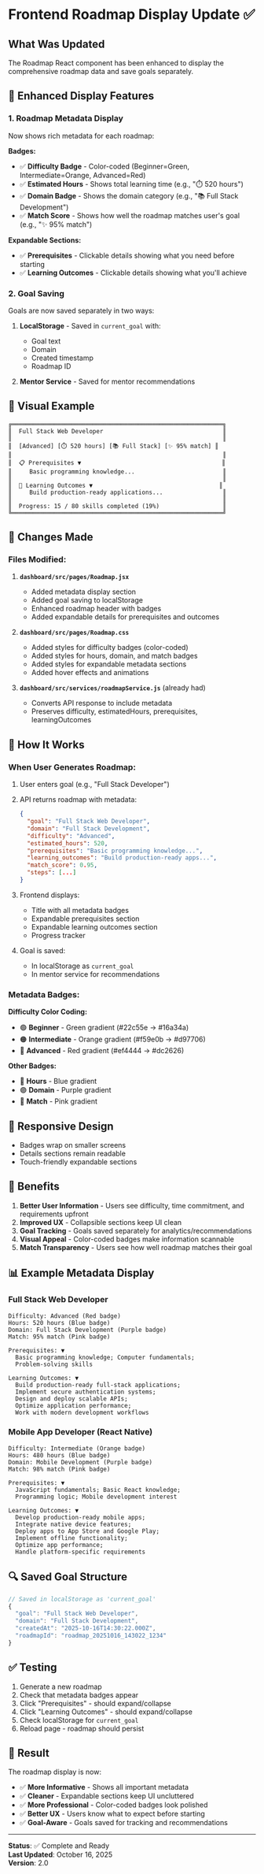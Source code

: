 # Frontend Roadmap Display Update ✅

## What Was Updated

The Roadmap React component has been enhanced to display the comprehensive roadmap data and save goals separately.

## 🎨 Enhanced Display Features

### 1. **Roadmap Metadata Display**

Now shows rich metadata for each roadmap:

**Badges:**
- ✅ **Difficulty Badge** - Color-coded (Beginner=Green, Intermediate=Orange, Advanced=Red)
- ✅ **Estimated Hours** - Shows total learning time (e.g., "⏱️ 520 hours")
- ✅ **Domain Badge** - Shows the domain category (e.g., "📚 Full Stack Development")
- ✅ **Match Score** - Shows how well the roadmap matches user's goal (e.g., "✨ 95% match")

**Expandable Sections:**
- ✅ **Prerequisites** - Clickable details showing what you need before starting
- ✅ **Learning Outcomes** - Clickable details showing what you'll achieve

### 2. **Goal Saving**

Goals are now saved separately in two ways:

1. **LocalStorage** - Saved in `current_goal` with:
   - Goal text
   - Domain
   - Created timestamp
   - Roadmap ID

2. **Mentor Service** - Saved for mentor recommendations

## 📸 Visual Example

```
╔════════════════════════════════════════════════════════════╗
║  Full Stack Web Developer                                  ║
║                                                            ║
║  [Advanced] [⏱️ 520 hours] [📚 Full Stack] [✨ 95% match] ║
║                                                            ║
║  📋 Prerequisites ▼                                        ║
║     Basic programming knowledge...                         ║
║                                                            ║
║  🎯 Learning Outcomes ▼                                    ║
║     Build production-ready applications...                 ║
║                                                            ║
║  Progress: 15 / 80 skills completed (19%)                  ║
╚════════════════════════════════════════════════════════════╝
```

## 🔧 Changes Made

### Files Modified:

1. **`dashboard/src/pages/Roadmap.jsx`**
   - Added metadata display section
   - Added goal saving to localStorage
   - Enhanced roadmap header with badges
   - Added expandable details for prerequisites and outcomes

2. **`dashboard/src/pages/Roadmap.css`**
   - Added styles for difficulty badges (color-coded)
   - Added styles for hours, domain, and match badges
   - Added styles for expandable metadata sections
   - Added hover effects and animations

3. **`dashboard/src/services/roadmapService.js`** (already had)
   - Converts API response to include metadata
   - Preserves difficulty, estimatedHours, prerequisites, learningOutcomes

## 🎯 How It Works

### When User Generates Roadmap:

1. User enters goal (e.g., "Full Stack Developer")
2. API returns roadmap with metadata:
   ```json
   {
     "goal": "Full Stack Web Developer",
     "domain": "Full Stack Development",
     "difficulty": "Advanced",
     "estimated_hours": 520,
     "prerequisites": "Basic programming knowledge...",
     "learning_outcomes": "Build production-ready apps...",
     "match_score": 0.95,
     "steps": [...]
   }
   ```

3. Frontend displays:
   - Title with all metadata badges
   - Expandable prerequisites section
   - Expandable learning outcomes section
   - Progress tracker

4. Goal is saved:
   - In localStorage as `current_goal`
   - In mentor service for recommendations

### Metadata Badges:

**Difficulty Color Coding:**
- 🟢 **Beginner** - Green gradient (#22c55e → #16a34a)
- 🟠 **Intermediate** - Orange gradient (#f59e0b → #d97706)
- 🔴 **Advanced** - Red gradient (#ef4444 → #dc2626)

**Other Badges:**
- 🔵 **Hours** - Blue gradient
- 🟣 **Domain** - Purple gradient
- 🩷 **Match** - Pink gradient

## 📱 Responsive Design

- Badges wrap on smaller screens
- Details sections remain readable
- Touch-friendly expandable sections

## 🚀 Benefits

1. **Better User Information** - Users see difficulty, time commitment, and requirements upfront
2. **Improved UX** - Collapsible sections keep UI clean
3. **Goal Tracking** - Goals saved separately for analytics/recommendations
4. **Visual Appeal** - Color-coded badges make information scannable
5. **Match Transparency** - Users see how well roadmap matches their goal

## 📊 Example Metadata Display

### Full Stack Web Developer
```
Difficulty: Advanced (Red badge)
Hours: 520 hours (Blue badge)
Domain: Full Stack Development (Purple badge)
Match: 95% match (Pink badge)

Prerequisites: ▼
  Basic programming knowledge; Computer fundamentals; 
  Problem-solving skills

Learning Outcomes: ▼
  Build production-ready full-stack applications; 
  Implement secure authentication systems; 
  Design and deploy scalable APIs; 
  Optimize application performance; 
  Work with modern development workflows
```

### Mobile App Developer (React Native)
```
Difficulty: Intermediate (Orange badge)
Hours: 480 hours (Blue badge)
Domain: Mobile Development (Purple badge)
Match: 98% match (Pink badge)

Prerequisites: ▼
  JavaScript fundamentals; Basic React knowledge;
  Programming logic; Mobile development interest

Learning Outcomes: ▼
  Develop production-ready mobile apps; 
  Integrate native device features; 
  Deploy apps to App Store and Google Play; 
  Implement offline functionality; 
  Optimize app performance; 
  Handle platform-specific requirements
```

## 🔍 Saved Goal Structure

```javascript
// Saved in localStorage as 'current_goal'
{
  "goal": "Full Stack Web Developer",
  "domain": "Full Stack Development",
  "createdAt": "2025-10-16T14:30:22.000Z",
  "roadmapId": "roadmap_20251016_143022_1234"
}
```

## ✅ Testing

1. Generate a new roadmap
2. Check that metadata badges appear
3. Click "Prerequisites" - should expand/collapse
4. Click "Learning Outcomes" - should expand/collapse
5. Check localStorage for `current_goal`
6. Reload page - roadmap should persist

## 🎉 Result

The roadmap display is now:
- ✅ **More Informative** - Shows all important metadata
- ✅ **Cleaner** - Expandable sections keep UI uncluttered
- ✅ **More Professional** - Color-coded badges look polished
- ✅ **Better UX** - Users know what to expect before starting
- ✅ **Goal-Aware** - Goals saved for tracking and recommendations

---

**Status**: ✅ Complete and Ready  
**Last Updated**: October 16, 2025  
**Version**: 2.0


